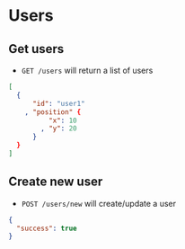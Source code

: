Users
=====

Get users
---------

* `GET /users` will return a list of users

```json
[
  {
      "id": "user1"
    , "position" {
          "x": 10
        , "y": 20
      }
  }
]
```

Create new user
---------------

* `POST /users/new` will create/update a user 

```json
{
  "success": true
}
```
